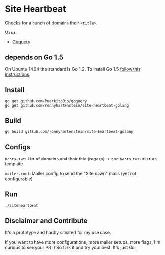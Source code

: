 # Site Heartbeat

Checks for a bunch of domains their `<title>`.

Uses:
- [Goquery](https://github.com/PuerkitoBio/goquery)

## depends on Go 1.5

On Ubuntu 14.04 the standard is Go 1.2. To install Go 1.5 [follow this instructions](http://munchpress.com/install-golang-1-5-on-ubuntu/).

## Install

```
go get github.com/PuerkitoBio/goquery
go get github.com/ronnyhartenstein/site-heartbeat-golang
```

## Build

```
go build github.com/ronnyhartenstein/site-heartbeat-golang
```

## Configs

`hosts.txt`: List of domains and their title (regexp) -> see `hosts.txt.dist` as template

`mailer.conf`: Mailer config to send the "Site down" mails (yet not configurable)

## Run

```
./siteheartbeat
```

## Disclaimer and Contribute

It's a prototype and hardly situated for my use case.

If you want to have more configurations, more mailer setups, more flags, I'm curious to see your PR :) So fork it and try your best. It's just Go.

